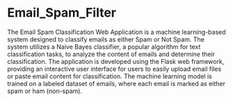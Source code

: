 # Email_Spam_Filter
The Email Spam Classification Web Application is a machine learning-based system
designed to classify emails as either Spam or Not Spam. The system utilizes a Naive 
Bayes classifier, a popular algorithm for text classification tasks, to analyze the content 
of emails and determine their classification. 
The application is developed using the Flask web framework, providing an interactive 
user interface for users to easily upload email files or paste email content for 
classification. The machine learning model is trained on a labeled dataset of emails, 
where each email is marked as either spam or ham (non-spam). 
